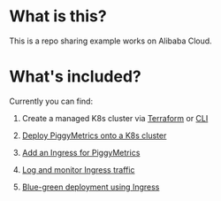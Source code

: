 # What is this?

This is a repo sharing example works on Alibaba Cloud.

# What's included?

Currently you can find:

1. Create a managed K8s cluster via [Terraform](ack/quickstart/terraform/) or [CLI](ack/quickstart/cli)

2. [Deploy PiggyMetrics onto a K8s cluster](ack/app/piggymetrics/)

3. [Add an Ingress for PiggyMetrics](ack/ingress/)

4. [Log and monitor Ingress traffic](ack/ingress/log/)

5. [Blue-green deployment using Ingress](ack/ingress/blue-green/)
